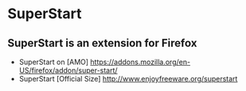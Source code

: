 # SuperStart
## SuperStart is an extension for Firefox

- SuperStart on [AMO] https://addons.mozilla.org/en-US/firefox/addon/super-start/
- SuperStart [Official Size] http://www.enjoyfreeware.org/superstart

